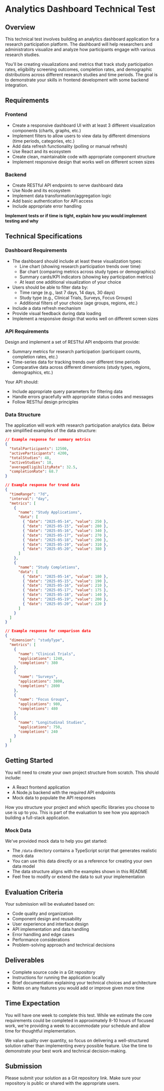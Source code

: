 # Analytics Dashboard Technical Test

## Overview

This technical test involves building an analytics dashboard application for a research participation platform. The dashboard will help researchers and administrators visualize and analyze how participants engage with various research studies.

You'll be creating visualizations and metrics that track study participation rates, eligibility screening outcomes, completion rates, and demographic distributions across different research studies and time periods. The goal is to demonstrate your skills in frontend development with some backend integration.

## Requirements

### Frontend

- Create a responsive dashboard UI with at least 3 different visualization components (charts, graphs, etc.)
- Implement filters to allow users to view data by different dimensions (time periods, categories, etc.)
- Add data refresh functionality (polling or manual refresh)
- Use React and its ecosystem
- Create clean, maintainable code with appropriate component structure
- Implement responsive design that works well on different screen sizes

### Backend

- Create RESTful API endpoints to serve dashboard data
- Use Node and its ecosystem
- Implement data transformation/aggregation logic
- Add basic authentication for API access
- Include appropriate error handling

**Implement tests or if time is tight, explain how you would implement testing and why**

## Technical Specifications

### Dashboard Requirements

- The dashboard should include at least these visualization types:
  - Line chart (showing research participation trends over time)
  - Bar chart (comparing metrics across study types or demographics)
  - Summary cards/KPI indicators (showing key participation metrics)
  - At least one additional visualization of your choice
- Users should be able to filter data by:
  - Time range (e.g., last 7 days, 14 days, 30 days)
  - Study type (e.g., Clinical Trials, Surveys, Focus Groups)
  - Additional filters of your choice (age groups, regions, etc.)
- Include a data refresh mechanism
- Provide visual feedback during data loading
- Implement a responsive design that works well on different screen sizes

### API Requirements

Design and implement a set of RESTful API endpoints that provide:

- Summary metrics for research participation (participant counts, completion rates, etc.)
- Time-series data for tracking trends over different time periods
- Comparative data across different dimensions (study types, regions, demographics, etc.)

Your API should:

- Include appropriate query parameters for filtering data
- Handle errors gracefully with appropriate status codes and messages
- Follow RESTful design principles

### Data Structure

The application will work with research participation analytics data. Below are simplified examples of the data structure:

```json
// Example response for summary metrics
{
  "totalParticipants": 12500,
  "activeParticipants": 4200,
  "totalStudies": 48,
  "activeStudies": 18,
  "averageEligibilityRate": 32.5,
  "completionRate": 68.7
}

// Example response for trend data
{
  "timeRange": "7d",
  "interval": "day",
  "metrics": [
    {
      "name": "Study Applications",
      "data": [
        { "date": "2025-05-14", "value": 250 },
        { "date": "2025-05-15", "value": 280 },
        { "date": "2025-05-16", "value": 340 },
        { "date": "2025-05-17", "value": 270 },
        { "date": "2025-05-18", "value": 200 },
        { "date": "2025-05-19", "value": 310 },
        { "date": "2025-05-20", "value": 380 }
      ]
    },
    {
      "name": "Study Completions",
      "data": [
        { "date": "2025-05-14", "value": 180 },
        { "date": "2025-05-15", "value": 190 },
        { "date": "2025-05-16", "value": 210 },
        { "date": "2025-05-17", "value": 175 },
        { "date": "2025-05-18", "value": 140 },
        { "date": "2025-05-19", "value": 200 },
        { "date": "2025-05-20", "value": 220 }
      ]
    }
  ]
}

// Example response for comparison data
{
  "dimension": "studyType",
  "metrics": [
    {
      "name": "Clinical Trials",
      "applications": 1240,
      "completions": 380
    },
    {
      "name": "Surveys",
      "applications": 3800,
      "completions": 2800
    },
    {
      "name": "Focus Groups",
      "applications": 980,
      "completions": 480
    },
    {
      "name": "Longitudinal Studies",
      "applications": 750,
      "completions": 240
    }
  ]
}
```

## Getting Started

You will need to create your own project structure from scratch. This should include:

- A React frontend application
- A Node.js backend with the required API endpoints
- Mock data to populate the API responses

How you structure your project and which specific libraries you choose to use is up to you. This is part of the evaluation to see how you approach building a full-stack application.

### Mock Data

We've provided mock data to help you get started:

- The `/data` directory contains a TypeScript script that generates realistic mock data
- You can use this data directly or as a reference for creating your own data model
- The data structure aligns with the examples shown in this README
- Feel free to modify or extend the data to suit your implementation

## Evaluation Criteria

Your submission will be evaluated based on:

- Code quality and organization
- Component design and reusability
- User experience and interface design
- API implementation and data handling
- Error handling and edge cases
- Performance considerations
- Problem-solving approach and technical decisions

## Deliverables

- Complete source code in a Git repository
- Instructions for running the application locally
- Brief documentation explaining your technical choices and architecture
- Notes on any features you would add or improve given more time

## Time Expectation

You will have one week to complete this test. While we estimate the core requirements could be completed in approximately 8-10 hours of focused work, we're providing a week to accommodate your schedule and allow time for thoughtful implementation.

We value quality over quantity, so focus on delivering a well-structured solution rather than implementing every possible feature. Use the time to demonstrate your best work and technical decision-making.

## Submission

Please submit your solution as a Git repository link. Make sure your repository is public or shared with the appropriate users.
